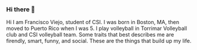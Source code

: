 ### Hi there 👋
Hi I am Francisco Viejo, student of CSI. I was born in Boston, MA, then moved to Puerto Rico when I was 5. I play volleyball in Torrimar Volleyball club and CSI volleyball team. Some traits that best describes me are firendly, smart, funny, and social. These are the things that build up my life.
<!--
**CSI-Francisco-Viejo1/CSI-Francisco-Viejo1** is a ✨ _special_ ✨ repository because its `README.md` (this file) appears on your GitHub profile.

Here are some ideas to get you started:
My hobbies: 
Going to the boat
Volleyball
Hanging out with friends
Collecting Vinyls
- 🔭 I’m currently working on ... My science project
- 🌱 I’m currently learning ... linear equations in math.
- 🤔 I’m looking for help with ... my math homework
- 💬 Ask me about ...my life?
- 📫 How to reach me: ... Outlook
- 😄 Pronouns: ... He/him
- ⚡ Fun fact: ... I like the boat life
-->
